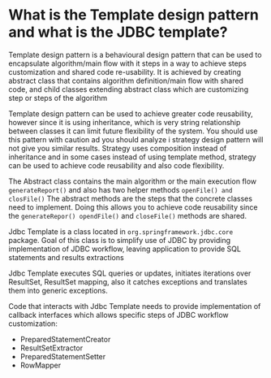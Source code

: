 # What is the Template design pattern and what is the JDBC template?
Template design pattern is a behavioural design pattern that can be used to encapsulate algorithm/main flow with it steps
in a way to achieve steps customization and shared code re-usability. It is achieved by creating abstract class that contains
algorithm definition/main flow with shared code, and child classes extending abstract class which are customizing step 
or steps of the algorithm

Template design pattern can be used to achieve greater code reusability, however since it is using inheritance, which is
very string relationship between classes it can limit future flexibility of the system. You should use this pattern with
caution ad you should analyze i strategy design pattern will not give you similar results. Strategy uses composition instead
of inheritance and in some cases instead of using template method, strategy can be used to achieve code reusability and 
also code flexibility.

The Abstract class contains the main algorithm or the main execution flow ```generateReport()``` and also has two helper 
methods ```openFile() and closFile()``` The abstract methods are the steps that the concrete classes need to implement. Doing
this allows you to achieve code reusability since the ```generateRepor() opendFile()``` and ```closeFile()``` methods 
are shared. 

Jdbc Template is a class located in ```org.springframework.jdbc.core``` package. Goal of this class is to simplify use 
of JDBC by providing implementation of JDBC workflow, leaving application to provide SQL statements and results extractions

Jdbc Template executes SQL queries or updates, initiates iterations over ResultSet, ResultSet mapping, also it catches 
exceptions and translates them into generic exceptions. 

Code that interacts with Jdbc Template needs to provide implementation of callback interfaces which allows specific steps
of JDBC workflow customization:
- PreparedStatementCreator
- ResultSetExtractor
- PreparedStatementSetter
- RowMapper
